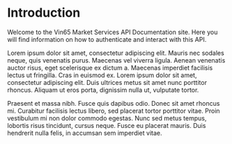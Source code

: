 # Introduction

Welcome to the Vin65 Market Services API Documentation site. Here you will find information on how to authenticate and interact with this API.

Lorem ipsum dolor sit amet, consectetur adipiscing elit. Mauris nec sodales neque, quis venenatis purus. Maecenas vel viverra ligula. Aenean venenatis auctor risus, eget scelerisque ex dictum a. Maecenas imperdiet facilisis lectus ut fringilla. Cras in euismod ex. Lorem ipsum dolor sit amet, consectetur adipiscing elit. Duis ultrices metus sit amet nunc porttitor rhoncus. Aliquam ut eros porta, dignissim nulla ut, vulputate tortor.

Praesent et massa nibh. Fusce quis dapibus odio. Donec sit amet rhoncus mi. Curabitur facilisis lectus libero, sed placerat tortor porttitor vitae. Proin vestibulum mi non dolor commodo egestas. Nunc sed metus tempus, lobortis risus tincidunt, cursus neque. Fusce eu placerat mauris. Duis hendrerit nulla felis, in accumsan sem imperdiet vitae.
